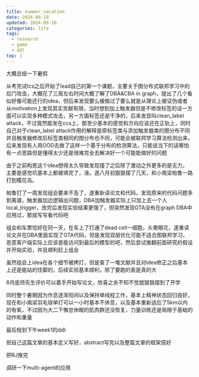 ```yaml
---
title: summer_vacation
date: 2024-09-10
updated: 2024-09-10
categories: life
tags:
  - research
  - game
  - ddl
top: 1
---
```


大概总结一下暑假

从考完试tcs之后开始了lead自己的第一个课题，主要关于图分布式联邦学习中的后门攻击，大概花了三周左右时间大概了解了DBA&CBA in graph，提出了几个看似好像可能还行的idea，但后来发现要么被做过了要么就是从理论上被证伪或者从motivation上发现其实贡献有限，当时想到加上触发器但是不修改标签的话一方面可以实现多种模式攻击，另一方面标签还是干净的，后来发现叫clean_label attack，不过竟然能发在ccs上，那至少基本的感觉和方向应该还在正轨上，同时自己对于clean_label attack作用的解释是原标签类与添加触发器类的图分布不同并且触发器修改后标签类相同的图分布也不同，可能会被联邦学习算法检测出来，后来发现有人用OOD去做了这样一个基于分布的检测算法，只能说当下的话哪怕有一点思路但是懂得太少还是很难完全去解决好一个可能能做好的问题

由于之前构思这个idea想得太久导致发现撞了之后除了激动之外更多的是无力，主要是感觉坑基本上都被填完了，淦。遂八月初狠狠摆了几天，和小南梁帕鲁一路打到樱花岛。

帕鲁打了一周发现组会要来不及了，遂重新读论文和代码，发现原来的代码问题多到离谱，触发器加边逻辑出问题，DBA加触发器实际上只加上去一个人local_trigger，改完后发现实验结果更强了，但突然发现GTA没有在graph DBA中应用过，那就写写看代码吧

组会和车票恰好在同一天，在车上了打通了dead cell一细胞，头晕眼花，遂重读论文并在DBA里面实现了GTA代码，但是发现双层优化可能不适合图联邦学习，恶意客户端实际上应该是能访问到最后的模型的吧，然后尝试推翻前面研究的假设并开始实验，并且顺利赶上组会

虽然组会上idea在各个细节被拷打，但是查了一堆文献并且对idea修正之后基本上还是能站的住脚的，后续实验基本顺利，除了要跑的表是真的大

8月底师先生评价可以着手开始写论文，欣喜之余不知不觉就狠狠摆到了开学

同时整个暑期因为作息逐渐阳间以及保持单线程工作，基本上精神状态回归良好，现在和小南梁羽毛球单打可以一小时基本不休息，以及基本重新适应了5km以内的有氧，不过因为大二下懈怠休眠的肌肉群还没恢复，力量训练还是局限于基础的动作和重量

最后规划下午week1的ddl:

把自己这篇文章的基本定义写好，abstract写完以及整篇文章的框架搭好

把RJ推完

调研一下multi-agent的应用
